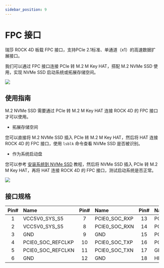 ```yaml
---
sidebar_position: 9
---
```


# FPC 接口

瑞莎 ROCK 4D 板载 FPC 接口，支持PCIe 2.1标准、单通道（x1）的高速数据扩展接口。

我们可以通过 FPC 接口连接 PCIe 转 M.2 M Key HAT，搭配 M.2 NVMe SSD 使用，实现 NVMe SSD 启动系统或拓展存储空间。

<div style={{textAlign: 'center'}}>
  <img src="/img/rock4/4d/rock4d-fpc.webp" style={{width: '100%', maxWidth: '1200px'}} />
</div>

## 使用指南

M.2 NVMe SSD 需要通过 PCIe 转 M.2 M Key HAT 连接 ROCK 4D 的 FPC 接口才可以使用。

- 拓展存储空间

您可以直接将 M.2 NVMe SSD 插入 PCIe 转 M.2 M Key HAT，然后将 HAT 连接 ROCK 4D 的 FPC 接口，使用 `lsblk` 命令查看 NVMe SSD 是否被识别。

- 作为系统启动盘

您可以参考 [安装系统到 NVMe SSD](../getting-started/install-system/nvme-system) 教程，然后将 NVMe SSD 插入 PCIe 转 M.2 M Key HAT，再将 HAT 连接 ROCK 4D 的 FPC 接口，测试启动系统是否正常。

<div style={{textAlign: 'center'}}>
  <img src="/img/rock4/4d/boot-nvme-01.webp" style={{width: '100%', maxWidth: '1200px'}} />
</div>

## 接口规格

| Pin# | Name              | Pin# | Name          | Pin# | Name             |
| :--: | :---------------- | :--: | :------------ | :--: | :--------------- |
|  1   | VCC5V0_SYS_S5     |  7   | PCIE0_SOC_RXP |  13  | PCIE0_PWREN_H    |
|  2   | VCC5V0_SYS_S5     |  8   | PCIE0_SOC_RXN |  14  | PCIE0_WAKEN_M0   |
|  3   | GND               |  9   | GND           |  15  | PCIE0_CLKREQn_M0 |
|  4   | PCIE0_SOC_REFCLKP |  10  | PCIE0_SOC_TXP |  16  | PCIE0_PERSTn     |
|  5   | PCIE0_SOC_REFCLKN |  11  | PCIE0_SOC_TXN |  17  | GND              |
|  6   | GND               |  12  | GND           |  18  | HND              |
